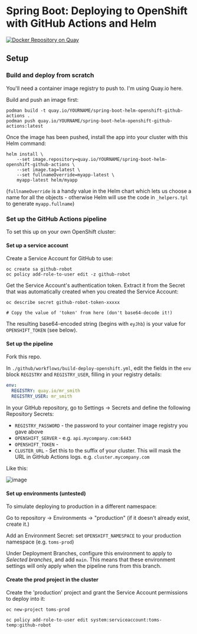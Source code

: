 # Spring Boot: Deploying to OpenShift with GitHub Actions and Helm

[![Docker Repository on Quay](https://quay.io/repository/monodot/spring-boot-helm-openshift-github-actions/status "Docker Repository on Quay")](https://quay.io/repository/monodot/spring-boot-helm-openshift-github-actions)

## Setup

### Build and deploy from scratch

You'll need a container image registry to push to. I'm using Quay.io here.

Build and push an image first:

    podman build -t quay.io/YOURNAME/spring-boot-helm-openshift-github-actions .
    podman push quay.io/YOURNAME/spring-boot-helm-openshift-github-actions:latest

Once the image has been pushed, install the app into your cluster with this Helm command:

    helm install \
        --set image.repository=quay.io/YOURNAME/spring-boot-helm-openshift-github-actions \
        --set image.tag=latest \
        --set fullnameOverride=myapp-latest \
        myapp-latest helm/myapp

(`fullnameOverride` is a handy value in the Helm chart which lets us choose a name for all the objects - otherwise Helm will use the code in `_helpers.tpl` to generate `myapp.fullname`)

### Set up the GitHub Actions pipeline

To set this up on your own OpenShift cluster:

#### Set up a service account

Create a Service Account for GitHub to use:

```
oc create sa github-robot
oc policy add-role-to-user edit -z github-robot
```

Get the Service Account's authentication token. Extract it from the Secret that was automatically created when you created the Service Account:

```
oc describe secret github-robot-token-xxxxx

# Copy the value of 'token' from here (don't base64-decode it!)
```

The resulting base64-encoded string (begins with `eyJhb`) is your value for `OPENSHIFT_TOKEN` (see below).

#### Set up the pipeline 

Fork this repo.

In `./github/workflows/build-deploy-openshift.yml`, edit the fields in the `env` block `REGISTRY` and `REGISTRY_USER`, filling in your registry details:

```yaml
env:
  REGISTRY: quay.io/mr_smith
  REGISTRY_USER: mr_smith
```

In your GitHub repository, go to Settings &rarr; Secrets and define the following Repository Secrets:

- `REGISTRY_PASSWORD` - the password to your container image registry you gave above
- `OPENSHIFT_SERVER` - e.g. `api.mycompany.com:6443` 
- `OPENSHIFT_TOKEN` - 
- `CLUSTER_URL` - Set this to the suffix of your cluster. This will mask the URL in GitHub Actions logs. e.g. `cluster.mycompany.com`

Like this:

![image](./github-setup.png)

#### Set up environments (untested)

To simulate deploying to production in a different namespace:

Go to repository &rarr; Environments &rarr; "production" (if it doesn't already exist, create it.)

Add an Environment Secret: set `OPENSHIFT_NAMESPACE` to your production namespace (e.g. `toms-prod`)

Under Deployment Branches, configure this environment to apply to _Selected branches_, and add `main`. This means that these environment settings will only apply when the pipeline runs from this branch.

#### Create the prod project in the cluster

Create the 'production' project and grant the Service Account permissions to deploy into it:

```
oc new-project toms-prod

oc policy add-role-to-user edit system:serviceaccount:toms-temp:github-robot
```


